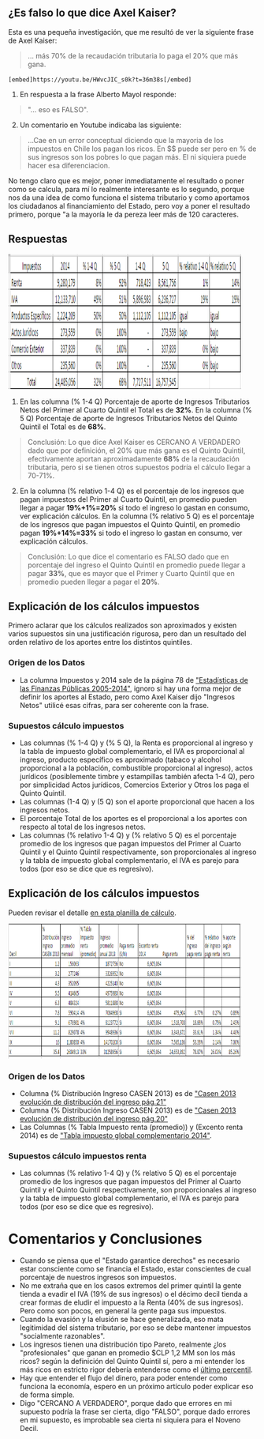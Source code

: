 <!--- ¿Ricos pagan menos impuestos que pobres? -->

## ¿Es falso lo que dice Axel Kaiser?

Esta es una pequeña investigación, que me resultó de ver la siguiente frase de Axel Kaiser:

> ... más 70% de la recaudación tributaria lo paga el 20% que más gana.

    [embed]https://youtu.be/HWvcJIC_s0k?t=36m38s[/embed]

1) En respuesta a la frase Alberto Mayol responde:

> "... eso es FALSO".

2) Un comentario en Youtube indicaba las siguiente:

> ...Cae en un error conceptual diciendo que la mayoria de los impuestos en Chile los pagan los ricos. En $$ puede ser pero en % de sus ingresos son los pobres lo que pagan más. El ni siquiera puede hacer esa diferenciacion.﻿

No tengo claro que es mejor, poner inmediatamente el resultado o poner como se calcula, para mí lo realmente interesante es lo segundo, porque nos da una idea de como funciona el sistema tributario y como aportamos los ciudadanos al financiamiento del Estado, pero voy a poner el resultado primero, porque "a la mayoría le da pereza leer más de 120 caracteres.

## Respuestas

<a href="https://raw.githubusercontent.com/collabmarket/drafts/master/impuestos/Tributacion_2014.png"><img class="alignnone" title="Tributación 2014" src="https://raw.githubusercontent.com/collabmarket/drafts/master/impuestos/Tributacion_2014.png" alt="Tributación 2014" width="473" height="273" /></a>

1) En las columna (% 1-4 Q) Porcentaje de aporte de Ingresos Tributarios Netos del Primer al Cuarto Quintil el Total es de **32%**.
En la columna (% 5 Q) Porcentaje de aporte de Ingresos Tributarios Netos del Quinto Quintil el Total es de **68%**.


> Conclusión: Lo que dice Axel Kaiser es CERCANO A VERDADERO dado que por definición, el 20% que más gana es el Quinto Quintil, efectivamente aportan aproximadamente **68%** de la recaudación tributaria, pero si se tienen otros supuestos podría el cálculo llegar a 70-71%.

2) En la columna (% relativo 1-4 Q) es el porcentaje de los ingresos que pagan impuestos del Primer al Cuarto Quintil, en promedio pueden llegar a pagar **19%+1%=20%** si todo el ingreso lo gastan en consumo, ver explicación cálculos.
En la columna (% relativo 5 Q) es el porcentaje de los ingresos que pagan impuestos el Quinto Quintil, en promedio pagan **19%+14%=33%** si todo el ingreso lo gastan en consumo, ver explicación cálculos.

> Conclusión: Lo que dice el comentario es FALSO dado que en porcentaje del ingreso el Quinto Quintil en promedio puede llegar a pagar **33%**, que es mayor que el Primer y Cuarto Quintil que en promedio pueden llegar a pagar el **20%**.

## Explicación de los cálculos impuestos

Primero aclarar que los cálculos realizados son aproximados y existen varios supuestos sin una justificación rigurosa, pero dan un resultado del orden relativo de los aportes entre los distintos quintiles.

### Origen de los Datos
- La columna Impuestos y 2014 sale de la página 78 de ["Estadísticas de las Finanzas Públicas 2005-2014"][2], ignoro si hay una forma mejor de definir los aportes al Estado, pero como Axel Kaiser dijo "Ingresos Netos" utilicé esas cifras, para ser coherente con la frase.

### Supuestos cálculo impuestos

- Las columnas (% 1-4 Q) y (% 5 Q), la Renta es proporcional al ingreso y la tabla de impuesto global complementario, el IVA es proporcional al ingreso, producto específico es aproximado (tabaco y alcohol proporcional a la población, combustible proporcional al ingreso), actos jurídicos (posiblemente timbre y estampillas también afecta 1-4 Q), pero por simplicidad Actos jurídicos, Comercios Exterior y Otros los paga el Quinto Quintil.
- Las columnas (1-4 Q) y (5 Q) son el aporte proporcional que hacen a los ingresos netos.
- El porcentaje Total de los aportes es el proporcional a los aportes con respecto al total de los ingresos netos.
- Las columnas (% relativo 1-4 Q) y (% relativo 5 Q) es el porcentaje promedio de los ingresos que pagan impuestos del Primer al Cuarto Quintil y el Quinto Quintil respectivamente, son proporcionales al ingreso y la tabla de impuesto global complementario, el IVA es parejo para todos (por eso se dice que es regresivo).


## Explicación de los cálculos impuestos

Pueden revisar el detalle [en esta planilla de cálculo][1].

<a href="https://raw.githubusercontent.com/collabmarket/drafts/master/impuestos/Tributacion_2014_renta.png"><img class="alignnone" title="Tributación renta 2014" src="https://raw.githubusercontent.com/collabmarket/drafts/master/impuestos/Tributacion_2014_renta.png" alt="Tributación renta 2014" width="473" height="273" /></a>

### Origen de los Datos

- Columna (% Distribución Ingreso CASEN 2013) es de ["Casen 2013 evolución de distribución del ingreso pág.21"][3]
- Columna (% Distribución Ingreso CASEN 2013) es de ["Casen 2013 evolución de distribución del ingreso pág.20"][3]
- Las Columnas (% Tabla Impuesto renta (promedio)) y (Excento renta 2014) es de ["Tabla impuesto global complementario 2014"][4].

### Supuestos cálculo impuestos renta

- Las columnas (% relativo 1-4 Q) y (% relativo 5 Q) es el porcentaje promedio de los ingresos que pagan impuestos del Primer al Cuarto Quintil y el Quinto Quintil respectivamente, son proporcionales al ingreso y la tabla de impuesto global complementario, el IVA es parejo para todos (por eso se dice que es regresivo).

# Comentarios y Conclusiones

- Cuando se piensa que el "Estado garantice derechos" es necesario estar consciente como se financia el Estado, estar conscientes de cual porcentaje de nuestros ingresos son impuestos.
- No me extraña que en los casos extremos del primer quintil la gente tienda a evadir el IVA (19% de sus ingresos) o el décimo decil tienda a crear formas de eludir el impuesto a la Renta (40% de sus ingresos). Pero como son pocos, en general la gente paga sus impuestos.
- Cuando la evasión y la elusión se hace generalizada, eso mata legitimidad del sistema tributario, por eso se debe mantener impuestos "socialmente razonables".
- Los ingresos tienen una distribución tipo Pareto, realmente ¿los "profesionales" que ganan en promedio $CLP 1,2 MM son los más ricos? según la definición del Quinto Quintil sí, pero a mi entender los más ricos en estricto rigor debería entenderse como el [último percentil][5].
- Hay que entender el flujo del dinero, para poder entender como funciona la economía, espero en un próximo artículo poder explicar eso de forma simple.
- Digo "CERCANO A VERDADERO", porque dado que errores en mi supuesto podría la frase ser cierta, digo "FALSO", porque dado errores en mi supuesto, es improbable sea cierta ni siquiera para el Noveno Decil.


[1]: https://docs.google.com/spreadsheets/d/1SHVPb-B58hupjxd-QPtAH8E9WtOn0IdCFGSz4W6cgDo/edit?usp=sharing "Cálculo Tributación 2014"
[2]: http://www.dipres.gob.cl/594/articles-134526_doc_pdf.pdf "Ingresos Tributarios Netos"
[3]: http://observatorio.ministeriodesarrollosocial.gob.cl/documentos/Casen2013_Evolucion_Distibucion_Ingresos.pdf "Distribución del Ingreso"
[4]: http://www.sii.cl/pagina/valores/global/igc2014.htm "TABLA DE IMPUESTO GLOBAL COMPLEMENTARIO 2014"
[5]: http://collabmarket.org/2010/12/24/costos-fijos-en-el-modelo-economico-actual/ "Lucro y el rol social del Capitalismo"